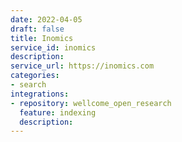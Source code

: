 ```yaml
---
date: 2022-04-05
draft: false
title: Inomics
service_id: inomics
description:
service_url: https://inomics.com
categories:
- search
integrations:
- repository: wellcome_open_research
  feature: indexing
  description:
---
```



